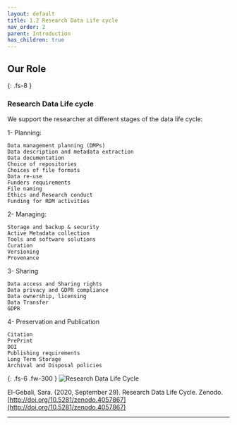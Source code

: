 ```yaml
---
layout: default
title: 1.2 Research Data Life cycle
nav_order: 2
parent: Introduction
has_children: true
---
```



## Our Role
{: .fs-8 }
### Research Data Life cycle
We support the researcher at different stages of the data life cycle:

1- Planning:

    Data management planning (DMPs)
    Data description and metadata extraction
    Data documentation
    Choice of repositories
    Choices of file formats
    Data re-use
    Funders requirements
    File naming
    Ethics and Research conduct
    Funding for RDM activities

2- Managing:

    Storage and backup & security
    Active Metadata collection
    Tools and software solutions
    Curation
    Versioning
    Provenance

3- Sharing

    Data access and Sharing rights
    Data privacy and GDPR compliance
    Data ownership, licensing
    Data Transfer
    GDPR

4- Preservation and Publication

    Citation
    PrePrint
    DOI
    Publishing requirements
    Long Term Storage
    Archival and Disposal policies


{: .fs-6 .fw-300 }
![Research Data Life Cycle](https://zenodo.org/record/4057867/files/Research%20Data%20Life%20Cycle.png)


El-Gebali, Sara. (2020, September 29). Research Data Life Cycle. Zenodo. [http://doi.org/10.5281/zenodo.4057867](http://doi.org/10.5281/zenodo.4057867)

---
